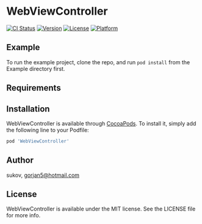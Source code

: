 # WebViewController

[![CI Status](http://img.shields.io/travis/sukov/WebViewController.svg?style=flat)](https://travis-ci.org/sukov/WebViewController)
[![Version](https://img.shields.io/cocoapods/v/WebViewController.svg?style=flat)](http://cocoapods.org/pods/WebViewController)
[![License](https://img.shields.io/cocoapods/l/WebViewController.svg?style=flat)](http://cocoapods.org/pods/WebViewController)
[![Platform](https://img.shields.io/cocoapods/p/WebViewController.svg?style=flat)](http://cocoapods.org/pods/WebViewController)

## Example

To run the example project, clone the repo, and run `pod install` from the Example directory first.

## Requirements

## Installation

WebViewController is available through [CocoaPods](http://cocoapods.org). To install
it, simply add the following line to your Podfile:

```ruby
pod 'WebViewController'
```

## Author

sukov, gorjan5@hotmail.com

## License

WebViewController is available under the MIT license. See the LICENSE file for more info.
